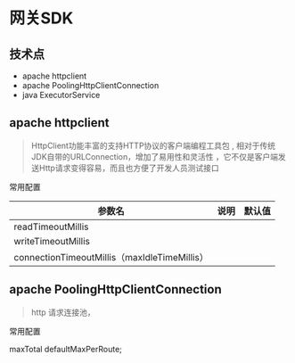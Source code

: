# 网关SDK

## 技术点

- apache httpclient
- apache PoolingHttpClientConnection
- java ExecutorService



## apache httpclient

> HttpClient功能丰富的支持HTTP协议的客户端编程工具包 , 相对于传统JDK自带的URLConnection，增加了易用性和灵活性 ，它不仅是客户端发送Http请求变得容易，而且也方便了开发人员测试接口

常用配置

| 参数名                                       | 说明 | 默认值 |
| -------------------------------------------- | ---- | ------ |
| readTimeoutMillis                            |      |        |
| writeTimeoutMillis                           |      |        |
| connectionTimeoutMillis（maxIdleTimeMillis） |      |        |





## apache PoolingHttpClientConnection

> http 请求连接池，

常用配置



maxTotal
defaultMaxPerRoute;


